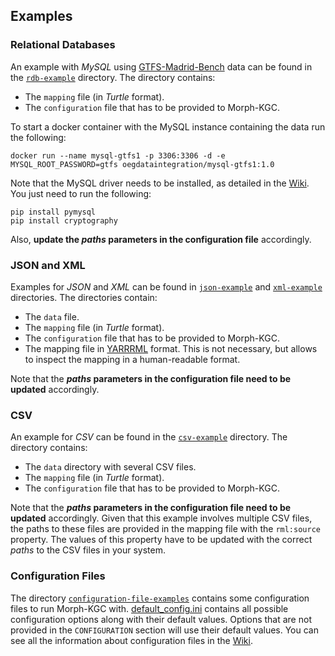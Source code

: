 ## Examples

### Relational Databases
An example with _MySQL_ using [GTFS-Madrid-Bench](https://github.com/oeg-upm/gtfs-bench) data can be found in the [`rdb-example`](https://github.com/oeg-upm/morph-kgc/tree/main/examples/rdb-example) directory. The directory contains:
- The `mapping` file (in _Turtle_ format).
- The `configuration` file that has to be provided to Morph-KGC.

To start a docker container with the MySQL instance containing the data run the following:
```
docker run --name mysql-gtfs1 -p 3306:3306 -d -e MYSQL_ROOT_PASSWORD=gtfs oegdataintegration/mysql-gtfs1:1.0
```

Note that the MySQL driver needs to be installed, as detailed in the [Wiki](https://github.com/oeg-upm/Morph-KGC/wiki/Relational-Databases). You just need to run the following:
```
pip install pymysql
pip install cryptography
```
Also, **update the _paths_ parameters in the configuration file** accordingly.

### JSON and XML
Examples for _JSON_ and _XML_ can be found in [`json-example`](https://github.com/oeg-upm/morph-kgc/tree/main/examples/json-example) and [`xml-example`](https://github.com/oeg-upm/morph-kgc/tree/main/examples/xml-example) directories. The directories contain:
- The `data` file.
- The `mapping` file (in _Turtle_ format).
- The `configuration` file that has to be provided to Morph-KGC.
- The mapping file in [YARRRML](https://rml.io/yarrrml/spec/) format. This is not necessary, but allows to inspect the mapping in a human-readable format.

Note that the **_paths_ parameters in the configuration file need to be updated** accordingly.

### CSV
An example for _CSV_ can be found in the [`csv-example`](https://github.com/oeg-upm/morph-kgc/tree/main/examples/csv-example) directory. The directory contains:
- The `data` directory with several CSV files.
- The `mapping` file (in _Turtle_ format).
- The `configuration` file that has to be provided to Morph-KGC.

Note that the **_paths_ parameters in the configuration file need to be updated** accordingly. Given that this example involves multiple CSV files, the paths to these files are provided in the mapping file with the `rml:source` property. The values of this property have to be updated with the correct _paths_ to the CSV files in your system.

### Configuration Files
The directory [`configuration-file-examples`](https://github.com/oeg-upm/morph-kgc/tree/main/examples/configuration-file-examples) contains some configuration files to run Morph-KGC with. [default_config.ini](https://github.com/oeg-upm/Morph-KGC/blob/main/examples/configuration-file-examples/default_config.ini) contains all possible configuration options along with their default values. Options that are not provided in the `CONFIGURATION` section will use their default values. You can see all the information about configuration files in the [Wiki](https://github.com/oeg-upm/Morph-KGC/wiki/Configuration).
